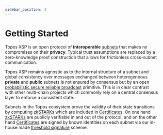 ```yaml
---
sidebar_position: 1
---
```


# Getting Started

Topos XSP is an open protocol of **interoperable** [subnets](/learn/ledger) that makes no compromises on their **privacy**. Typical trust assumptions are replaced by a zero-knowledge proof construction that allows for frictionless cross-subnet communication.

Topos XSP remains agnostic as to the internal structure of a subnet and global consistency over messages exchanged between heterogeneous **private** and **public** subnets is not ensured by consensus but by an open [probabilistic secure reliable broadcast](/learn/tce/psrb) primitive. This is in clear contrast with other multi-chain projects which commonly rely on a central consensus layer to enforce a consistent state.

Subnets in the Topos ecosystem prove the validity of their state transitions by computing [zkSTARKs](/learn/uci/state-transitions-validity) which are included in [Certificates](/learn/certificate). On one hand [zkSTARKs](/learn/uci/state-transitions-validity) are publicly verifiable in and out of the protocol, and on the other hand [Certificates](/learn/certificate) are signed by known identities on each subnet via our in-house made [threshold signature](/learn/uci/authentication) scheme.
